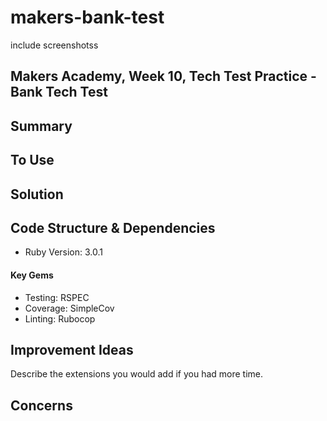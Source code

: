 # makers-bank-test
include screenshotss
## Makers Academy, Week 10, Tech Test Practice - Bank Tech Test

## Summary

## To Use

## Solution

## Code Structure & Dependencies
- Ruby Version: 3.0.1

#### Key Gems
- Testing: RSPEC
- Coverage: SimpleCov
- Linting: Rubocop

## Improvement Ideas
Describe the extensions you would add if you had more time.

## Concerns
